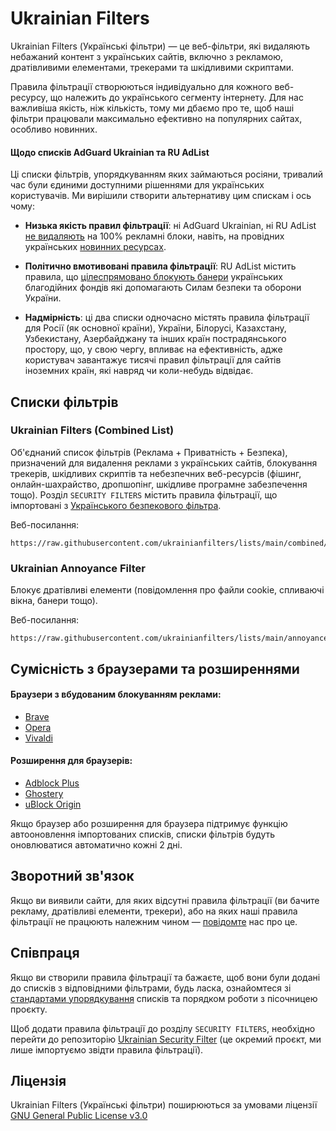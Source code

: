 # Ukrainian Filters

Ukrainian Filters (Українські фільтри) — це веб-фільтри, які видаляють небажаний контент з українських сайтів, включно з рекламою, дратівливими елементами, трекерами та шкідливими скриптами.

Правила фільтрації створюються індивідуально для кожного веб-ресурсу, що належить до українського сегменту інтернету. Для нас важливіша якість, ніж кількість, тому ми дбаємо про те, щоб наші фільтри працювали максимально ефективно на популярних сайтах, особливо новинних.

#### Щодо списків AdGuard Ukrainian та RU AdList

Ці списки фільтрів, упорядкуванням яких займаються росіяни, тривалий час були єдиними доступними рішеннями для українських користувачів. Ми вирішили створити альтернативу цим спискам і ось чому:

* **Низька якість правил фільтрації**: ні AdGuard Ukrainian, ні RU AdList [не видаляють](https://mastodon.online/@myroslavandriychuk/112880684064496638) на 100% рекламні блоки, навіть, на провідних українських [новинних ресурсах](https://mastodon.online/@yaryna/112892310921396229).

* **Політично вмотивовані правила фільтрації**: RU AdList містить правила, що [цілеспрямовано блокують банери](https://github.com/uBlockOrigin/uBlock-issues/issues/2692#issuecomment-2849079284) українських благодійних фондів які допомагають Силам безпеки та оборони України.

* **Надмірність**: ці два списки одночасно містять правила фільтрації для Росії (як основної країни), України, Білорусі, Казахстану, Узбекистану, Азербайджану та інших країн пострадянського простору, що, у свою чергу, впливає на ефективність, адже користувач завантажує тисячі правил фільтрації для сайтів іноземних країн, які навряд чи коли-небудь відвідає.


## Списки фільтрів

### Ukrainian Filters (Combined List)

Об'єднаний список фільтрів (Реклама + Приватність + Безпека), призначений для видалення реклами з українських сайтів, блокування трекерів, шкідливих скриптів та небезпечних веб-ресурсів (фішинг, онлайн-шахрайство, дропшопінг, шкідливе програмне забезпечення тощо). Розділ `SECURITY FILTERS` містить правила фільтрації, що імпортовані з [Українського безпекового фільтра](https://github.com/braveinnovators/ukrainian-security-filter).

Веб-посилання:

```
https://raw.githubusercontent.com/ukrainianfilters/lists/main/combined/combined.txt
```

### Ukrainian Annoyance Filter

Блокує дратівливі елементи (повідомлення про файли cookie, спливаючі вікна, банери тощо).

Веб-посилання:

```
https://raw.githubusercontent.com/ukrainianfilters/lists/main/annoyances/annoyances.txt
```


## Сумісність з браузерами та розширеннями

#### Браузери з вбудованим блокуванням реклами:

* [Brave](https://brave.com/uk/)
* [Opera](https://www.opera.com/uk)
* [Vivaldi](https://vivaldi.com/uk/)

#### Розширення для браузерів:

* [Adblock Plus](https://adblockplus.org/)
* [Ghostery](https://www.ghostery.com/ghostery-ad-blocker)
* [uBlock Origin](https://ublockorigin.com/)

Якщо браузер або розширення для браузера підтримує функцію автооновлення імпортованих списків, списки фільтрів будуть оновлюватися автоматично кожні 2 дні.

## Зворотний зв'язок

Якщо ви виявили сайти, для яких відсутні правила фільтрації (ви бачите рекламу, дратівливі елементи, трекери), або на яких наші правила фільтрації не працюють належним чином — [повідомте](https://github.com/ukrainianfilters/lists/issues/new/choose) нас про це.


## Співпраця

Якщо ви створили правила фільтрації та бажаєте, щоб вони були додані до списків з відповідними фільтрами, будь ласка, ознайомтеся зі [стандартами упорядкування](https://github.com/ukrainianfilters/lists/blob/main/CONTRIBUTING.md) списків та порядком роботи з пісочницею проєкту.

Щоб додати правила фільтрації до розділу `SECURITY FILTERS`, необхідно перейти до репозиторію [Ukrainian Security Filter](https://github.com/braveinnovators/ukrainian-security-filter) (це окремий проєкт, ми лише імпортуємо звідти правила фільтрації).


## Ліцензія

Ukrainian Filters (Українські фільтри) поширюються за умовами ліцензії [GNU General Public License v3.0](https://github.com/ukrainianfilters/lists/blob/main/LICENSE)
